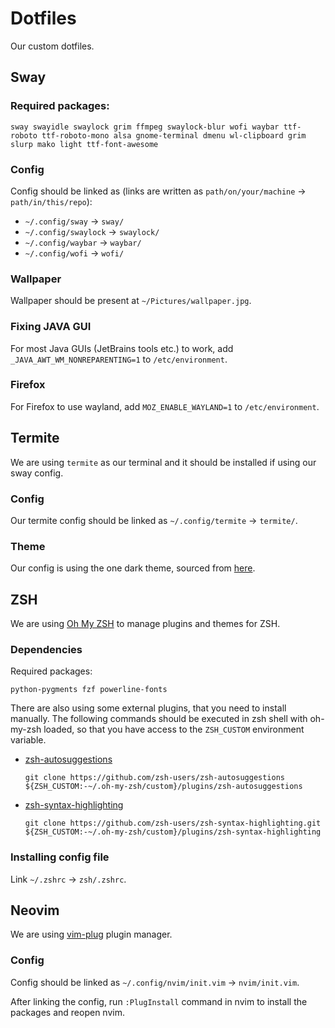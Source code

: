 # Dotfiles
Our custom dotfiles.

## Sway 
### Required packages:
```
sway swayidle swaylock grim ffmpeg swaylock-blur wofi waybar ttf-roboto ttf-roboto-mono alsa gnome-terminal dmenu wl-clipboard grim slurp mako light ttf-font-awesome
```


### Config
Config should be linked as (links are written as `path/on/your/machine` -> `path/in/this/repo`):
- `~/.config/sway` -> `sway/`
- `~/.config/swaylock` -> `swaylock/`
- `~/.config/waybar` -> `waybar/`
- `~/.config/wofi` -> `wofi/`


### Wallpaper
Wallpaper should be present at `~/Pictures/wallpaper.jpg`.

### Fixing JAVA GUI
For most Java GUIs (JetBrains tools etc.) to work, add `_JAVA_AWT_WM_NONREPARENTING=1` to `/etc/environment`.

### Firefox
For Firefox to use wayland, add
`MOZ_ENABLE_WAYLAND=1` to `/etc/environment`.

## Termite
We are using `termite` as our terminal and it should be installed if using our sway config.

### Config
Our termite config should be linked as
`~/.config/termite` -> `termite/`.

### Theme
Our config is using the one dark theme, sourced from [here](https://github.com/ynj0/onedark-termite).

## ZSH
We are using [Oh My ZSH](https://ohmyz.sh/) to manage plugins and themes for ZSH.

### Dependencies
Required packages:
```
python-pygments fzf powerline-fonts
```

There are also using some external plugins, that you need to install manually.
The following commands should be executed in zsh shell with oh-my-zsh loaded, so that you have access to the `ZSH_CUSTOM` environment variable.
- [zsh-autosuggestions](https://github.com/zsh-users/zsh-autosuggestions)
    ```shell
    git clone https://github.com/zsh-users/zsh-autosuggestions ${ZSH_CUSTOM:-~/.oh-my-zsh/custom}/plugins/zsh-autosuggestions
    ```
- [zsh-syntax-highlighting](https://github.com/zsh-users/zsh-syntax-highlighting)
    ```shell
    git clone https://github.com/zsh-users/zsh-syntax-highlighting.git ${ZSH_CUSTOM:-~/.oh-my-zsh/custom}/plugins/zsh-syntax-highlighting
    ```

### Installing config file
Link `~/.zshrc` -> `zsh/.zshrc`.

## Neovim
We are using [vim-plug](https://github.com/junegunn/vim-plug) plugin manager.

### Config
Config should be linked as `~/.config/nvim/init.vim` -> `nvim/init.vim`.

After linking the config, run `:PlugInstall` command in nvim to install the packages and reopen nvim.
